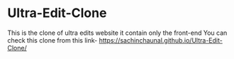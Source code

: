 # Ultra-Edit-Clone
This is the clone of ultra edits website it contain only the front-end
You can check this clone from this link- https://sachinchaunal.github.io/Ultra-Edit-Clone/
